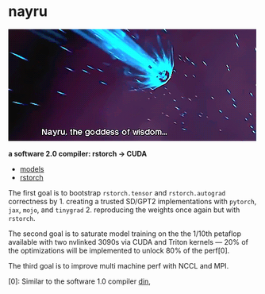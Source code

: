 # nayru
![](./nayru.gif)

**a software 2.0 compiler: rstorch -> CUDA**

- [models](./models/README)
- [rstorch](./rstorch/README)

The first goal is to bootstrap `rstorch.tensor` and `rstorch.autograd` correctness
by 1. creating a trusted SD/GPT2 implementations with `pytorch`, `jax`, `mojo`,
and `tinygrad` 2. reproducing the weights once again but with `rstorch`.

The second goal is to saturate model training on the the 1/10th petaflop
available with two nvlinked 3090s via CUDA and Triton kernels — 20% of the
optimizations will be implemented to unlock 80% of the perf[0].

The third goal is to improve multi machine perf with NCCL and MPI.

[0]: Similar to the software 1.0 compiler [din](https://github.com/jeffzh4ng/din/),